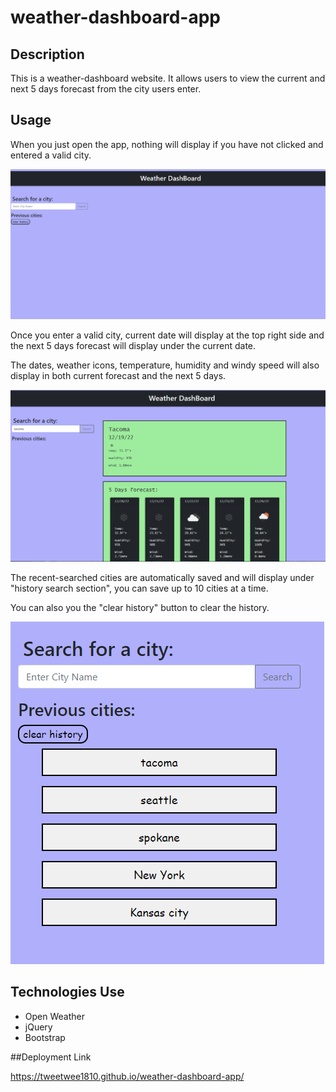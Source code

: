 # weather-dashboard-app

## Description
This is a weather-dashboard website. It allows users to view the current and next 5 days forecast from the city users enter. 

## Usage 

When you just open the app, nothing will display if you have not clicked and entered a valid city. 


![Alt text](assets/images/weather-app-page.PNG)

Once you enter a valid city, current date will display at the top right side and the next 5 days forecast will display under the current date. 

The dates, weather icons, temperature, humidity and windy speed will also display in both current forecast and the next 5 days. 


![Alt text](assets/images/d1.PNG)


The recent-searched cities are automatically saved and will display under "history search section", you can save up to 10 cities at a time. 

You can also you the "clear history" button to clear the history. 


![Alt text](assets/images/history%20search%20and%20clear%20history.PNG)

## Technologies Use 
- Open Weather
- jQuery 
- Bootstrap

##Deployment Link

https://tweetwee1810.github.io/weather-dashboard-app/
